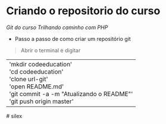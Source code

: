 # Criando o repositorio do curso
*Git do curso Trilhando caminho com PHP*

* Passo a passo de como criar um repositório git

> Abrir o terminal e digitar

<table>
    <tr>
        <td>
        'mkdir codeeducation'
        <br />
        'cd codeeducation'
        <br />
        'clone url-git'
        <br />
        'open README.md'
        <br />
        'git commit -a -m "Atualizando o README"'
        <br />
        'git push origin master'
        <br />
        </td>
    </tr>
</table># silex
